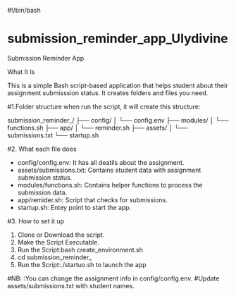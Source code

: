#!/bin/bash
# submission_reminder_app_Ulydivine
Submission Reminder App

What It Is

This is a simple Bash script-based application that helps student about their assignment submisssion status. It creates folders and files you need.

#1.Folder structure when run the script, it will create this structure:

submission_reminder_<username>/
├── config/
│   └── config.env
├── modules/
│   └── functions.sh
├── app/
│   └── reminder.sh
├── assets/
│   └── submissions.txt
└── startup.sh

#2. What each file does

- config/config.env: It has all deatils about the assignment.
- assets/submissions.txt: Contains student data with assignment submission status.
- modules/functions.sh: Contains helper functions to process the submission data.
- app/remider.sh: Script that checks for submissions.
- startup.sh: Entey point to start the app.

#3. How to set it up

1. Clone or Download the script.
2. Make the Script Executable.
3. Run the Script:bash create_environment.sh
4. cd submission_reminder_
5. Run the Script:./startuo.sh to launch the app

#NB: :You can change the assignment info in config/config.env. #Update assets/submissions.txt with student names.
